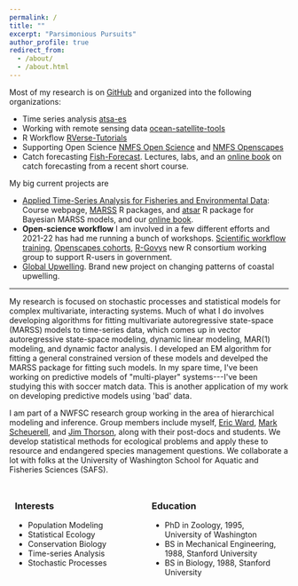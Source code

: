 ```yaml
---
permalink: /
title: ""
excerpt: "Parsimonious Pursuits"
author_profile: true
redirect_from: 
  - /about/
  - /about.html
---
```


Most of my research is on [GitHub](https://github.com/eeholmes) and organized into the following organizations:

* Time series analysis [atsa-es](https://atsa-es.github.io)
* Working with remote sensing data [ocean-satellite-tools](https://github.com/ocean-satellite-tools)
* R Workflow [RVerse-Tutorials](https://rverse-tutorials.github.io/)
* Supporting Open Science [NMFS Open Science](https://nmfs-opensci-github.io) and [NMFS Openscapes](https://nmfs-openscapes-github.io)
* Catch forecasting [Fish-Forecast](https://github.com/Fish-Forecast). Lectures, labs, and an [online book](https://fish-forecast.github.io/Fish-Forecast-Bookdown) on catch forecasting from a recent short course.

My big current projects are

* [Applied Time-Series Analysis for Fisheries and Environmental Data](https://atsa-es.github.io/): Course webpage, [MARSS](https://atsa-es.github.io/MARSS) R packages, and [atsar](https://atsa-es.github.io/atsar) R package for Bayesian MARSS models, and our [online book](https://atsa-es.github.io/atsa-labs).
* **Open-science workflow** I am involved in a few different efforts and 2021-22 has had me running a bunch of workshops. [Scientific workflow training](https://rverse-tutorials.github.io), [Openscapes cohorts](https://nmfs-openscapes.github.io/), [R-Govys](https://rgovys.github.io/) new R consortium working group to support R-users in government.
* [Global Upwelling](https://github.com/UW-Upwelling-Project). Brand new project on changing patterns of coastal upwelling.


-----

My research is focused on stochastic processes and statistical models for complex multivariate, interacting systems. Much of what I do involves developing algorithms for fitting multivariate autoregressive state-space (MARSS) models to time-series data, which comes up in vector autoregressive state-space modeling, dynamic linear modeling, MAR(1) modeling, and dynamic factor analysis. I developed an EM algorithm for fitting a general constrained version of these models and develped the MARSS package for fitting such models. In my spare time, I've been working on predictive models of "multi-player" systems---I've been studying this with soccer match data. This is another application of my work on developing predictive models using 'bad' data. 

I am part of a NWFSC research group working in the area of hierarchical modeling and inference. Group members include myself, [Eric Ward](https://ericward-noaa.github.io/), [Mark Scheuerell](http://faculty.washington.edu/scheuerl/), and [Jim Thorson](https://sites.google.com/site/thorsonresearch/), along with their post-docs and students. We develop statistical methods for ecological problems and apply these to resource and endangered species management questions. We collaborate a lot with folks at the University of Washington School for Aquatic and Fisheries Sciences (SAFS).

<style>
.column {
    float: left;
    padding: 10px;
    width: 45%;
}

/* Clear floats after the columns */
.row:after {
    content: "";
    display: table;
    clear: both;
}
</style>

<div class="row">

<div class="column">
<h3>Interests</h3>
<ul class="ul-interests">
<li>Population Modeling</li>
<li>Statistical Ecology</li>
<li>Conservation Biology</li>
<li>Time-series Analysis</li>
<li>Stochastic Processes</li>
</ul>
</div>

<div class="column">
<h3>Education</h3>
<ul class="ul-edu fa-ul">
<li>
<i class="fa fa-university"></i> PhD in Zoology, 1995, University of Washington
</li>

<li>
<i class="fa fa-mortar-board"></i> BS in Mechanical Engineering, 1988, Stanford University
</li>

<li>
<i class="fa fa-mortar-board"></i> BS in Biology, 1988, Stanford University
</li>

</ul>
</div>

</div>

